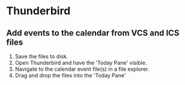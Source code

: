 # Thunderbird

## Add events to the calendar from VCS and ICS files

1. Save the files to disk.
2. Open Thunderbird and have the 'Today Pane' visible.
3. Navigate to the calendar event file(s) in a file explorer.
4. Drag and drop the files into the 'Today Pane'
